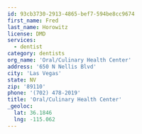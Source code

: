 ```yaml
---
id: 93cb3730-2913-4865-bef7-594be8cc9674
first_name: Fred
last_name: Horowitz
license: DMD
services:
  - dentist
category: dentists
org_name: 'Oral/Culinary Health Center'
address: '650 N Nellis Blvd'
city: 'Las Vegas'
state: NV
zip: '89110'
phone: '(702) 478-2019'
title: 'Oral/Culinary Health Center'
_geoloc:
  lat: 36.1846
  lng: -115.062
---
```


